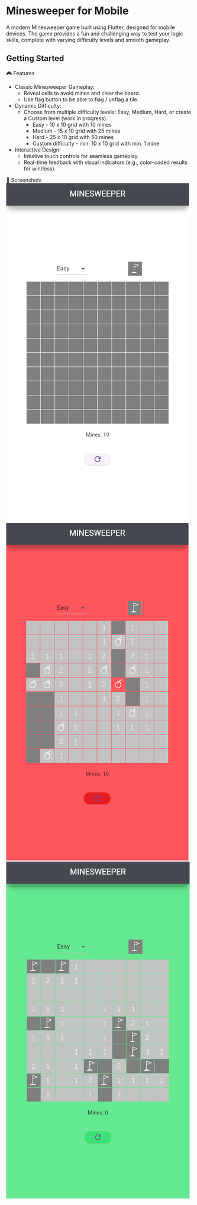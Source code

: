 # Minesweeper for Mobile

A modern Minesweeper game built using Flutter, designed for mobile devices. The game provides a fun and challenging way to test your logic skills, complete with varying difficulty levels and smooth gameplay.
</hr>

## Getting Started
🎮 Features
  - Classic Minesweeper Gameplay:
    - Reveal cells to avoid mines and clear the board.
    - Use flag button to be able to flag / unflag a tile.
  - Dynamic Difficulty:
    - Choose from multiple difficulty levels: Easy, Medium, Hard, or create a Custom level (work in progress).
        - Easy - 10 x 10 grid with 10 mines
        - Medium - 15 x 10 grid with 25 mines
        - Hard - 25 x 10 grid with 50 mines
        - Custom difficulty - min. 10 x 10 grid with min. 1 mine
  - Interactive Design:
    - Intuitive touch controls for seamless gameplay.
    - Real-time feedback with visual indicators (e.g., color-coded results for win/loss).
      
📱 Screenshots </br>
![Base Game](assets/1m.png)
![Lost game](assets/2m.png)
![Won Game](assets/3m.png)
